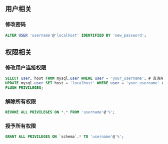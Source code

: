 
## 用户相关

### 修改密码
```sql
ALTER USER 'username'@'localhost' IDENTIFIED BY 'new_password';
```




## 权限相关

### 修改用户连接权限
```sql
SELECT user, host FROM mysql.user WHERE user = 'your_username'; # 查询用户
UPDATE mysql.user SET host = 'localhost' WHERE user = 'your_username' AND host = '%'; # 根据查询信息写where语句
FLUSH PRIVILEGES;
```

### 解除所有权限
```sql
REVOKE ALL PRIVILEGES ON *.* FROM 'username'@'%';
```

### 授予所有权限
```sql
GRANT ALL PRIVILEGES ON `schema`.* TO 'username'@'%';
```

